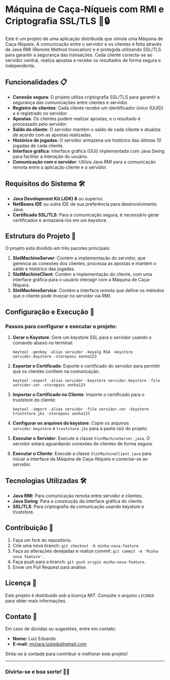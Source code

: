 # Máquina de Caça-Níqueis com RMI e Criptografia SSL/TLS 🎰🔒

Este é um projeto de uma aplicação distribuída que simula uma Máquina de Caça-Níqueis. A comunicação entre o servidor e os clientes é feita através de Java RMI (Remote Method Invocation) e é protegida utilizando SSL/TLS para garantir a segurança das transações. Cada cliente conecta-se ao servidor central, realiza apostas e recebe os resultados de forma segura e independente.

## Funcionalidades 📋

- **Conexão segura**: O projeto utiliza criptografia SSL/TLS para garantir a segurança das comunicações entre clientes e servidor.
- **Registro de clientes**: Cada cliente recebe um identificador único (UUID) e é registrado no servidor.
- **Apostas**: Os clientes podem realizar apostas, e o resultado é processado pelo servidor.
- **Saldo do cliente**: O servidor mantém o saldo de cada cliente e atualiza de acordo com as apostas realizadas.
- **Histórico de jogadas**: O servidor armazena um histórico das últimas 10 jogadas de cada cliente.
- **Interface gráfica**: Interface gráfica (GUI) implementada com Java Swing para facilitar a interação do usuário.
- **Comunicação com o servidor**: Utiliza Java RMI para a comunicação remota entre a aplicação cliente e o servidor.

## Requisitos do Sistema 🛠️

- **Java Development Kit (JDK) 8** ou superior.
- **NetBeans IDE** ou outra IDE de sua preferência para desenvolvimento Java.
- **Certificado SSL/TLS**: Para a comunicação segura, é necessário gerar certificados e armazená-los em um keystore.

## Estrutura do Projeto 📂

O projeto está dividido em três pacotes principais:

1. **SlotMachineServer**: Contém a implementação do servidor, que gerencia as conexões dos clientes, processa as apostas e mantém o saldo e histórico das jogadas.
2. **SlotMachineClient**: Contém a implementação do cliente, com uma interface gráfica para o usuário interagir com a Máquina de Caça-Níqueis.
3. **SlotMachineService**: Contém a interface remota que define os métodos que o cliente pode invocar no servidor via RMI.

## Configuração e Execução 🚀

### Passos para configurar e executar o projeto:

1. **Gerar o Keystore**: Gere um keystore SSL para o servidor usando o comando abaixo no terminal:

    ```
    keytool -genkey -alias servidor -keyalg RSA -keystore servidor.keystore -storepass senha123
    ```

2. **Exportar o Certificado**: Exporte o certificado do servidor para permitir que os clientes confiem na comunicação.

    ```
    keytool -export -alias servidor -keystore servidor.keystore -file servidor.cer -storepass senha123
    ```

3. **Importar o Certificado no Cliente**: Importe o certificado para o truststore do cliente:

    ```
    keytool -import -alias servidor -file servidor.cer -keystore truststore.jks -storepass senha123
    ```

4. **Configurar os arquivos do keystore**: Copie os arquivos `servidor.keystore` e `truststore.jks` para a pasta raiz do projeto.

5. **Executar o Servidor**: Execute a classe `SlotMachineServer.java`. O servidor estará aguardando conexões de clientes de forma segura.

6. **Executar o Cliente**: Execute a classe `SlotMachineClient.java` para iniciar a interface da Máquina de Caça-Níqueis e conectar-se ao servidor.

## Tecnologias Utilizadas 🛠️

- **Java RMI**: Para comunicação remota entre servidor e clientes.
- **Java Swing**: Para a construção da interface gráfica do cliente.
- **SSL/TLS**: Para criptografia da comunicação usando keystore e truststore.

## Contribuição 🤝

1. Faça um fork do repositório.
2. Crie uma nova branch: `git checkout -b minha-nova-feature`.
3. Faça as alterações desejadas e realize commit: `git commit -m 'Minha nova feature'`.
4. Faça push para a branch: `git push origin minha-nova-feature`.
5. Envie um Pull Request para análise.

## Licença 📄

Este projeto é distribuído sob a licença MIT. Consulte o arquivo `LICENSE` para obter mais informações.

## Contato 📧

Em caso de dúvidas ou sugestões, entre em contato:

- **Nome:** Luiz Eduardo
- **E-mail:** miziara.luizedu@gmail.com

Sinta-se à vontade para contribuir e melhorar este projeto!

---

### Divirta-se e boa sorte! 🎰🍀
